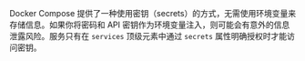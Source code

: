 Docker Compose 提供了一种使用密钥（secrets）的方式，无需使用环境变量来存储信息。如果你将密码和 API 密钥作为环境变量注入，则可能会有意外的信息泄露风险。服务只有在 `services` 顶级元素中通过 `secrets` 属性明确授权时才能访问密钥。